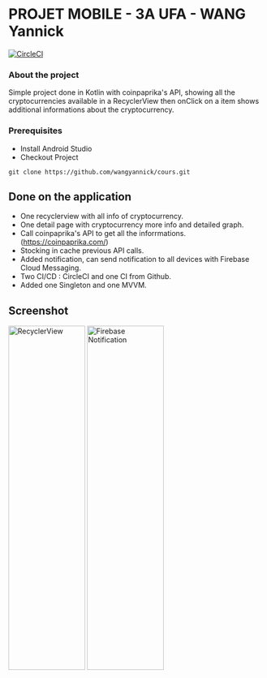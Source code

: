 # PROJET MOBILE - 3A UFA - WANG Yannick
[![CircleCI](https://circleci.com/gh/circleci/circleci-docs.svg?style=svg)](https://circleci.com/gh/circleci/circleci-docs)

### About the project
Simple project done in Kotlin with coinpaprika's API, showing all the cryptocurrencies available in a RecyclerView then onClick on a item shows additional informations about the cryptocurrency.

### Prerequisites
-   Install Android Studio  
-   Checkout Project
```
git clone https://github.com/wangyannick/cours.git
```

##  Done on the application
- One recyclerview with all info of cryptocurrency.
- One detail page with cryptocurrency more info and detailed graph.
- Call coinpaprika's API to get all the inforrmations. (https://coinpaprika.com/)
- Stocking in cache previous API calls.
- Added notification, can send notification to all devices with Firebase Cloud Messaging.
- Two CI/CD : CircleCI and one CI from Github.
- Added one Singleton and one MVVM.

## Screenshot
<img src="https://user-images.githubusercontent.com/49391108/120112749-66820c80-c177-11eb-9fc0-b2927b1f54c6.jpg" alt="RecyclerView" width="151" height="679">
<img src="https://user-images.githubusercontent.com/49391108/120112755-68e46680-c177-11eb-8c76-ebcdcc92debd.jpg" alt="Firebase Notification" width="151" height="679">
